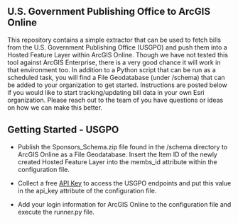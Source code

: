 ## U.S. Government Publishing Office to ArcGIS Online

This repository contains a simple extractor that can be used to fetch bills from the U.S. Government Publishing Office (USGPO)
and push them into a Hosted Feature Layer within ArcGIS Online. Though we have not tested this tool against ArcGIS 
Enterprise, there is a very good chance it will work in that environment too. In addition to a Python script that can 
be run as a scheduled task, you will find a File Geodatabase (under /schema)  that can be added to your organization to 
get started. Instructions are posted below if you would like to start tracking/updating bill data in your own 
Esri organization. Please reach out to the team of you have questions or ideas on how we can make this better. 

## Getting Started - USGPO

* Publish the Sponsors_Schema.zip file found in the /schema directory to ArcGIS Online as a File Geodatabase. 
Insert the Item ID of the newly created Hosted Feature Layer into the membs_id attribute within the 
configuration file.

* Collect a free [API Key](https://api.data.gov/signup) to access the USGPO endpoints and put this value in the
api_key attribute of the configuration file.

* Add your login information for ArcGIS Online to the configuration file and execute the runner.py file.


